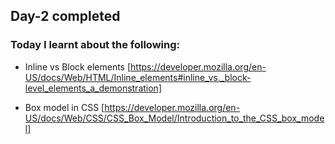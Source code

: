 ## Day-2 completed

### Today I learnt about the following:

- Inline vs Block elements [https://developer.mozilla.org/en-US/docs/Web/HTML/Inline_elements#inline_vs._block-level_elements_a_demonstration]

- Box model in CSS [https://developer.mozilla.org/en-US/docs/Web/CSS/CSS_Box_Model/Introduction_to_the_CSS_box_model]

